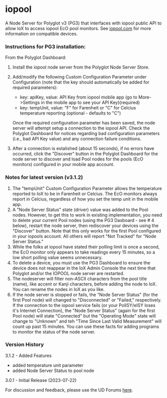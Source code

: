 # iopool
A Node Server for Polyglot v3 (PG3) that interfaces with iopool public API to allow IoX to access iopool EcO pool monitors. See <a href="https://iopool.com/pages/pool-monitor" target="_blank">iopool.com</a> for more information on compatible devices.

### Instructions for PG3 installation:

From the Polyglot Dashboard:
1. Install the iopool node server from the Polyglot Node Server Store.
2. Add/modify the following Custom Configuration Parameter under Configuration (note that the key should automatically be added for required parameters):
    
    - key: apiKey, value: API Key from iopool mobile app (go to More->Settings in the mobile app to see your API Key)(required)
    - key: tempUnit, value: "F" for Farenheit or "C" for Celcius temperature reporting (optional - defaults to "C") 
    
    Once the required configuration parameter has been saved, the node server will attempt setup a connection to the iopool API. Check the Polyglot Dashboard for notices regarding bad configuration parameters (i.e., bad API Key value) and any connection failure conditions.
3. After a connection is estalished (about 15 seconds), if no errors have occurred, click the "Discover" button in the Polyglot Dashboard for the node server to discover and load Pool nodes for the pools (EcO monitors) configured in your mobile app account.

### Notes for latest version (v3.1.2)

1. The "tempUnit" Custom Configuration Parameter allows the temperature reported to IoX to be in Farenheit or Celcius. The EcO monitors always report in Celcius, regardless of how you set the temp unit in the mobile app.
2. A "Node Server Status" state (driver) value was added to the Pool nodes. However, to get this to work in existing implementation, you need to delete your current Pool nodes (using the PG3 Dasboard - see # 4 below), restart the node server, then rediscover your devices using the "Discover" button. Note that this only works for the first Pool configured in your iopools account. All others will report "Not Tracked" for "Node Server Status."
3. While the folks at iopool have stated their polling limit is once a second, the EcO monitor only appears to take readings every 15 minutes, so a low short polling value seems unnecessary. 
4. To delete a device, you must use the PG3 Dashboard to ensure the device does not reappear in the IoX Admin Console the next time that Polyglot and/or the IOPOOL node server are restarted.
5. The nodeserver will filter non-ASCII characters from the pool title (name), like accent or Kanji characters, before adding the node to IoX. You can rename the nodes in IoX as you like.
6. If the node server is stopped or fails, the "Node Server Status" (for the first Pool node) will changed to "Disconnected" or "Failed," respectively. If the connection to the iopool service fails (or your PolISY/eISY loses it's Internet Connection), the "Node Server Status" (again for the first Pool node) will state "Connected" but the "Operating Mode" state will change to "Unknown" and teh "Time Since Last Valid Measurement" will count up past 15 minutes. You can use these facts for adding programs to monitor the status of the node server.

### Version History
3.1.2 - Added Features
- added temperature unit parameter
- added Node Server Status to pool node

3.0.1 - Initial Release (2023-07-22)

For discussion and feedback, please use the UD Forums <a href="https://forum.universal-devices.com/forum/430-iopool/" target="_blank">here</a>.

